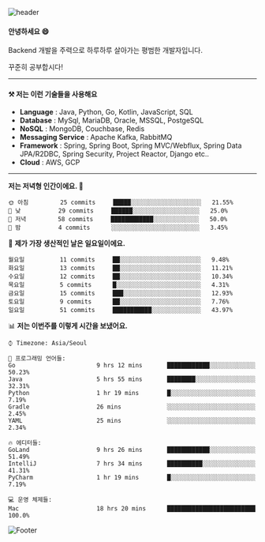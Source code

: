 ![header](https://capsule-render.vercel.app/api?type=waving&color=gradient&height=250&section=header&text=Wondeok%20Kang&fontSize=60&animation=fadeIn&fontAlignY=38&desc=a.k.a.%20Wade%2C%20Deogicorgi%20&descAlignY=61&descAlign=66&descSize=25&customColorList=4)



#### 안녕하세요 😄
Backend 개발을 주력으로 하루하루 살아가는 평범한 개발자입니다.

꾸준히 공부합시다!

<!-- blog : 

[![Velog's GitHub stats](https://velog-readme-stats.vercel.app/api/badge?name=deogicorgi)](https://velog.io/@deogicorgi)  -->

---


#### ⚒️ 저는 이런 기술들을 사용해요

- **Language** : Java, Python, Go, Kotlin, JavaScript, SQL
- **Database** : MySql, MariaDB, Oracle, MSSQL, PostgeSQL
- **NoSQL** : MongoDB, Couchbase, Redis
- **Messaging Service** : Apache Kafka, RabbitMQ
- **Framework** : Spring, Spring Boot, Spring MVC/Webflux, Spring Data JPA/R2DBC, Spring Security, Project Reactor, Django etc..
- **Cloud** : AWS, GCP
---

<!--
[![Solved.ac Profile](http://mazassumnida.wtf/api/v2/generate_badge?boj=deogicorgi)](https://solved.ac/deogicorgi/)
![alt text](https://github.com/[username]/[reponame]/blob/[branch]/image.jpg?raw=true)
--> 

<!--START_SECTION:waka-->
**저는 저녁형 인간이에요. 🦉** 

```text
🌞 아침         25 commits     █████░░░░░░░░░░░░░░░░░░░░   21.55% 
🌆 낮　         29 commits     ██████░░░░░░░░░░░░░░░░░░░   25.0% 
🌃 저녁         58 commits     ████████████░░░░░░░░░░░░░   50.0% 
🌙 밤　         4 commits      ░░░░░░░░░░░░░░░░░░░░░░░░░   3.45%

```
📅 **제가 가장 생산적인 날은 일요일이에요.** 

```text
월요일          11 commits     ██░░░░░░░░░░░░░░░░░░░░░░░   9.48% 
화요일          13 commits     ██░░░░░░░░░░░░░░░░░░░░░░░   11.21% 
수요일          12 commits     ██░░░░░░░░░░░░░░░░░░░░░░░   10.34% 
목요일          5 commits      █░░░░░░░░░░░░░░░░░░░░░░░░   4.31% 
금요일          15 commits     ███░░░░░░░░░░░░░░░░░░░░░░   12.93% 
토요일          9 commits      ██░░░░░░░░░░░░░░░░░░░░░░░   7.76% 
일요일          51 commits     ███████████░░░░░░░░░░░░░░   43.97%

```


📊 **저는 이번주를 이렇게 시간을 보냈어요.** 

```text
⌚︎ Timezone: Asia/Seoul

💬 프로그래밍 언어들: 
Go                       9 hrs 12 mins       ████████████░░░░░░░░░░░░░   50.23% 
Java                     5 hrs 55 mins       ████████░░░░░░░░░░░░░░░░░   32.31% 
Python                   1 hr 19 mins        █░░░░░░░░░░░░░░░░░░░░░░░░   7.19% 
Gradle                   26 mins             ░░░░░░░░░░░░░░░░░░░░░░░░░   2.45% 
YAML                     25 mins             ░░░░░░░░░░░░░░░░░░░░░░░░░   2.34%

🔥 에디터들: 
GoLand                   9 hrs 26 mins       ████████████░░░░░░░░░░░░░   51.49% 
IntelliJ                 7 hrs 34 mins       ██████████░░░░░░░░░░░░░░░   41.31% 
PyCharm                  1 hr 19 mins        █░░░░░░░░░░░░░░░░░░░░░░░░   7.19%

💻 운영 체제들: 
Mac                      18 hrs 20 mins      █████████████████████████   100.0%

```


<!--END_SECTION:waka-->

![Footer](https://capsule-render.vercel.app/api?type=waving&color=auto&height=200&section=footer&&customColorList=4)
<!--

**deogicorgi/deogicorgi** is a ✨ _special_ ✨ repository because its `README.md` (this file) appears on your GitHub profile.

Here are some ideas to get you started:

- 🔭 I’m currently working on ...
- 🌱 I’m currently learning ...
- 👯 I’m looking to collaborate on ...
- 🤔 I’m looking for help with ...
- 💬 Ask me about ...
- 📫 How to reach me: ...
- 😄 Pronouns: ...
- ⚡ Fun fact: ...
-->
